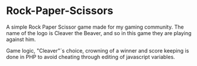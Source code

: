# Rock-Paper-Scissors
A simple Rock Paper Scissor game made for my gaming community.
The name of the logo is Cleaver the Beaver, and so in this game they are playing against him. 

Game logic, "Cleaver"´s choice, crowning of a winner and score keeping is done in PHP to avoid
cheating through editing of javascript variables. 
